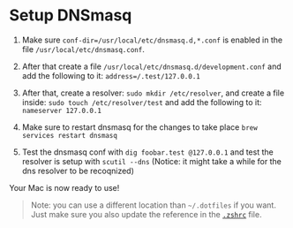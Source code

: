 # Setup DNSmasq

1. Make sure `conf-dir=/usr/local/etc/dnsmasq.d,*.conf` is enabled in the file `/usr/local/etc/dnsmasq.conf`.

2. After that create a file `/usr/local/etc/dnsmasq.d/development.conf` and add the following to it: `address=/.test/127.0.0.1`

3. After that, create a resolver: `sudo mkdir /etc/resolver`, and create a file inside: `sudo touch /etc/resolver/test` and add the following to it: `nameserver 127.0.0.1`

4. Make sure to restart dnsmasq for the changes to take place `brew services restart dnsmasq`

5. Test the dnsmasq conf with `dig foobar.test @127.0.0.1` and test the resolver is setup with `scutil --dns` (Notice: it might take a while for the dns resolver to be recoqnized)

Your Mac is now ready to use!

> Note: you can use a different location than `~/.dotfiles` if you want. Just make sure you also update the reference in the [`.zshrc`](./.zshrc) file.
